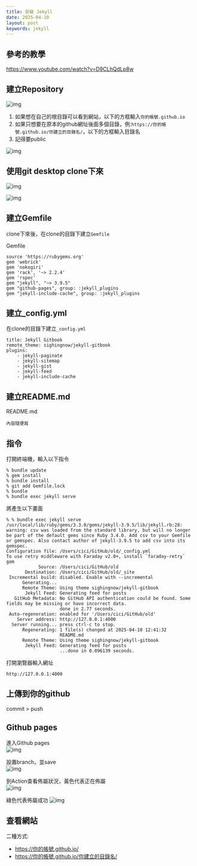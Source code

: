 ```yaml
---
title: 安裝 Jekyll
date: 2025-04-10
layout: post
keywords: jekyll
---
```

## 參考的教學
<https://www.youtube.com/watch?v=D9CLhQdLp8w>

## 建立Repository
![img]({{site.imgurl}}/jekyll/jekyll_install1.png)

1. 如果想在自己的根目錄可以看到網站，以下的方框輸入`你的帳號.github.io`  
2. 如果只想要在原本的github網址後面多個目錄，例:`https://你的帳號.github.io/你建立的目錄名/`，以下的方框輸入目錄名 
3. 記得要public  

![img]({{site.imgurl}}/jekyll/jekyll_install2.png)

## 使用git desktop clone下來
![img]({{site.imgurl}}/jekyll/jekyll_install3.png)

![img]({{site.imgurl}}/jekyll/jekyll_install4.png)

## 建立Gemfile
clone下來後，在clone的目錄下建立`Gemfile`

Gemfile
```
source 'https://rubygems.org'
gem 'webrick'
gem 'nokogiri'
gem 'rack', '~> 2.2.4'
gem 'rspec'
gem "jekyll", "~> 3.9.5"
gem "github-pages", group: :jekyll_plugins
gem "jekyll-include-cache", group: :jekyll_plugins
```

## 建立_config.yml
在clone的目錄下建立`_config.yml`
```
title: Jekyll Gitbook
remote_theme: sighingnow/jekyll-gitbook
plugins:
    - jekyll-paginate
    - jekyll-sitemap
    - jekyll-gist
    - jekyll-feed
    - jekyll-include-cache
```

## 建立README.md
README.md
```
內容隨便寫
```

## 指令
打開終端機，輸入以下指令
```
% bundle update 
% gem install
% bundle install
% git add Gemfile.lock
% bundle
% bundle exec jekyll serve
```

將產生以下畫面
```
% % bundle exec jekyll serve
/usr/local/lib/ruby/gems/3.3.0/gems/jekyll-3.9.5/lib/jekyll.rb:28: warning: csv was loaded from the standard library, but will no longer be part of the default gems since Ruby 3.4.0. Add csv to your Gemfile or gemspec. Also contact author of jekyll-3.9.5 to add csv into its gemspec.
Configuration file: /Users/cici/GitHub/old/_config.yml
To use retry middleware with Faraday v2.0+, install `faraday-retry` gem
            Source: /Users/cici/GitHub/old
       Destination: /Users/cici/GitHub/old/_site
 Incremental build: disabled. Enable with --incremental
      Generating... 
      Remote Theme: Using theme sighingnow/jekyll-gitbook
       Jekyll Feed: Generating feed for posts
   GitHub Metadata: No GitHub API authentication could be found. Some fields may be missing or have incorrect data.
                    done in 2.77 seconds.
 Auto-regeneration: enabled for '/Users/cici/GitHub/old'
    Server address: http://127.0.0.1:4000
  Server running... press ctrl-c to stop.
      Regenerating: 1 file(s) changed at 2025-04-10 12:41:32
                    README.md
      Remote Theme: Using theme sighingnow/jekyll-gitbook
       Jekyll Feed: Generating feed for posts
                    ...done in 0.096139 seconds.
```

打開瀏覽器輸入網址
```
http://127.0.0.1:4000
```

## 上傳到你的github
commit > push

## Github pages
進入Github pages  
![img]({{site.imgurl}}/jekyll/jekyll_install5.png)

設置branch，並save  
![img]({{site.imgurl}}/jekyll/jekyll_install6.png)

到Action查看佈屬狀況，黃色代表正在佈屬  
![img]({{site.imgurl}}/jekyll/jekyll_install7.png)

綠色代表佈屬成功
![img]({{site.imgurl}}/jekyll/jekyll_install8.png)

## 查看網站
二種方式:  
- https://你的帳號.github.io/  
- https://你的帳號.github.io/你建立的目錄名/  